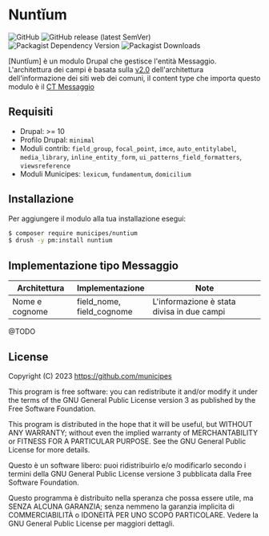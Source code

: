 # Nuntĭum

![GitHub](https://img.shields.io/github/license/municipes/nuntium?style=for-the-badge)
![GitHub release (latest SemVer)](https://img.shields.io/github/v/release/municipes/nuntium?sort=semver&style=for-the-badge)
![Packagist Dependency Version](https://img.shields.io/packagist/dependency-v/municipes/nuntium/drupal/core-recommended?style=for-the-badge)
![Packagist Downloads](https://img.shields.io/packagist/dt/municipes/nuntium?style=for-the-badge)

[Nuntĭum] è un modulo Drupal che gestisce l'entità Messaggio.
L'architettura dei campi è basata sulla [v2.0](https://docs.google.com/spreadsheets/d/1D4KbaA__xO9x_iBm08KvZASjrrFLYLKX/edit#gid=1529184526)
dell'architettura dell'informazione dei siti web dei comuni,
il content type che importa questo modulo è il [CT Messaggio](https://docs.google.com/spreadsheets/d/1D4KbaA__xO9x_iBm08KvZASjrrFLYLKX/edit#gid=1711183932)

## Requisiti
- Drupal: >= 10
- Profilo Drupal: `minimal`
- Moduli contrib: `field_group`, `focal_point`, `imce`, `auto_entitylabel`, `media_library`, `inline_entity_form`, `ui_patterns_field_formatters`, `viewsreference`
- Moduli Municipes: `lexicum`, `fundamentum`, `domicilium`

## Installazione
Per aggiungere il modulo alla tua installazione esegui:
```bash
$ composer require municipes/nuntium
$ drush -y pm:install nuntium
```

## Implementazione tipo Messaggio
| Architettura                               | Implementazione                                              | Note                                                                                                                                     |
|--------------------------------------------|--------------------------------------------------------------|------------------------------------------------------------------------------------------------------------------------------------------|
| Nome e cognome                             | field_nome, <br/>field_cognome                               | L'informazione è stata divisa in due campi                                                                                               |
@TODO


## License

Copyright (C) 2023 https://github.com/municipes

This program is free software: you can redistribute it and/or modify it under the terms of the GNU General Public License version 3 as published by the Free Software Foundation.

This program is distributed in the hope that it will be useful, but WITHOUT ANY WARRANTY; without even the implied warranty of MERCHANTABILITY or FITNESS FOR A PARTICULAR PURPOSE. See the GNU General Public License for more details.

Questo è un software libero: puoi ridistribuirlo e/o modificarlo secondo i termini della GNU General Public License versione 3 pubblicata dalla Free Software Foundation.

Questo programma è distribuito nella speranza che possa essere utile, ma SENZA ALCUNA GARANZIA; senza nemmeno la garanzia implicita di COMMERCIABILITÀ o IDONEITÀ PER UNO SCOPO PARTICOLARE. Vedere la GNU General Public License per maggiori dettagli.
